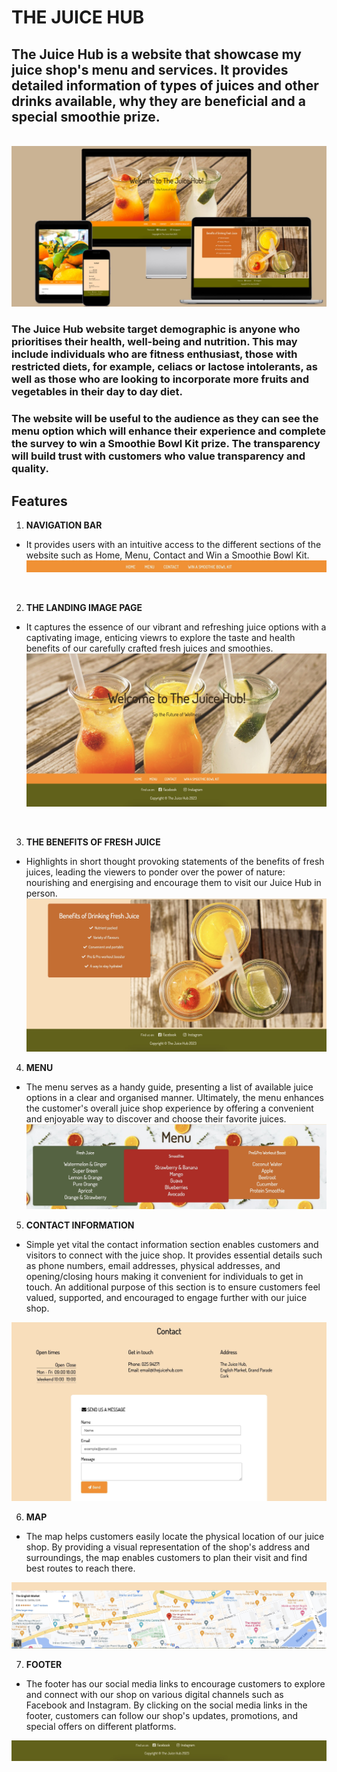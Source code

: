 # **THE JUICE HUB** <br>
## The Juice Hub is a website that showcase my juice shop's menu and services. It provides detailed information of types of juices and other drinks available, why they are beneficial and a special smoothie prize. <br>

<br>![A mockup image of The Juice Hub website containing an ipad with the Survey page, an iphone displaying Contact Information, a screen showing "Home" and a laptop showcasing the Benefits of Drinking Fresh Juice](assets/images/PP1mockupimage.jpg)
<br> 
### The Juice Hub website target demographic is anyone who prioritises their health, well-being and nutrition. This may include individuals who are fitness enthusiast, those with restricted diets, for example, celiacs or lactose intolerants, as well as those who are looking to incorporate more fruits and vegetables in their day to day diet. <br>

### The website will be useful to the audience as they can see the menu option which will enhance their experience and complete the survey to win a Smoothie Bowl Kit prize. The transparency will build trust with customers who value transparency and quality. <br>
## Features <br>

1. **NAVIGATION BAR** 

* It provides users with an intuitive access to the different sections of the website such as Home, Menu, Contact and Win a Smoothie Bowl Kit. <br>
![Navigation Bar Image](assets/images/nav-bar.jpg)
<br>

2. **THE LANDING IMAGE PAGE** 

* It captures the essence of our vibrant and refreshing juice options with a captivating image, enticing viewrs to explore the taste and health benefits of our carefully crafted fresh juices and smoothies. <br>
![Landing Page Image](assets/images/landing-page-img.jpg)
<br>

3. **THE BENEFITS OF FRESH JUICE**

* Highlights in short thought provoking statements of the benefits of fresh juices, leading the viewers to ponder over the power of nature: nourishing and energising and encourage them to visit our Juice Hub in person. <br>
![The Benefits of Fresh Juice](assets/images/benefits-img.jpg)

4. **MENU**

* The menu serves as a handy guide, presenting a list of available juice options in a clear and organised manner. Ultimately, the menu enhances the customer's overall juice shop experience by offering a convenient and enjoyable way to discover and choose their favorite juices. <br>
![The Benefits of Fresh Juice Image](assets/images/menu-img.jpg)

5. **CONTACT INFORMATION**

* Simple yet vital the contact information section enables customers and visitors to connect with the juice shop. It provides essential details such as phone numbers, email addresses, physical addresses, and opening/closing hours making it convenient for individuals to get in touch. An additional purpose of this section is to ensure customers feel valued, supported, and encouraged to engage further with our juice shop. <br>

![Contact Information Image](assets/images/contact-img.jpg)

6. **MAP**

* The map helps customers easily locate the physical location of our juice shop. By providing a visual representation of the shop's address and surroundings, the map enables customers to plan their visit and find best routes to reach there. <br>

![Contact Information Image](assets/images/map-img.jpg)

7. **FOOTER**

* The footer has our social media links to encourage customers to explore and connect with our shop on various digital channels such as Facebook and Instagram. By clicking on the social media links in the footer, customers can follow our shop's updates, promotions, and special offers on different platforms. <br>

![Contact Information Image](assets/images/footer-img.jpg)
